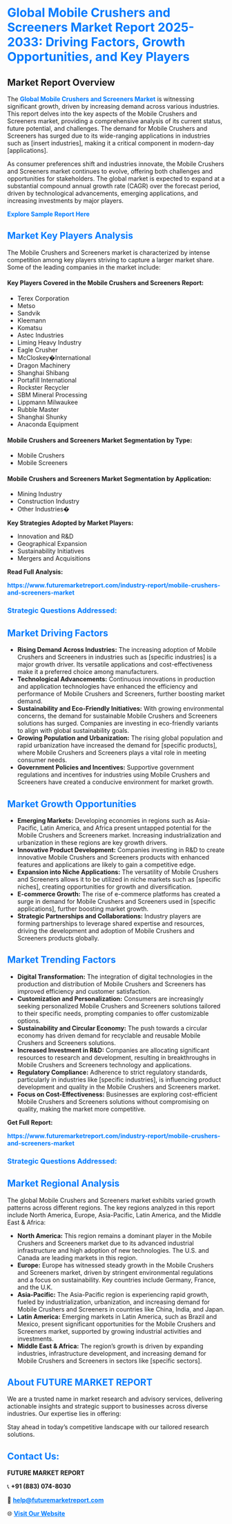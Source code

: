 <h1 style="color: #007BFF;">Global Mobile Crushers and Screeners Market Report 2025-2033: Driving Factors, Growth Opportunities, and Key Players</h1>

<section id="overview">
<h2>Market Report Overview</h2>
<p>The <a href="https://www.futuremarketreport.com/industry-report/mobile-crushers-and-screeners-market" style="color: #007BFF; text-decoration: none;"><strong>Global Mobile Crushers and Screeners Market</strong></a> is witnessing significant growth, driven by increasing demand across various industries. This report delves into the key aspects of the Mobile Crushers and Screeners market, providing a comprehensive analysis of its current status, future potential, and challenges. The demand for Mobile Crushers and Screeners has surged due to its wide-ranging applications in industries such as [insert industries], making it a critical component in modern-day [applications].</p>
<p>As consumer preferences shift and industries innovate, the Mobile Crushers and Screeners market continues to evolve, offering both challenges and opportunities for stakeholders. The global market is expected to expand at a substantial compound annual growth rate (CAGR) over the forecast period, driven by technological advancements, emerging applications, and increasing investments by major players.</p>
</section>

<section id="overview">
<p><a href="https://www.futuremarketreport.com/request-sample/reportId=107319" style="color: #007BFF; text-decoration: none;"><strong>Explore Sample Report Here</strong></a></p>
</section>

<section id="key-players">
<h2 style="color: #007BFF;">Market Key Players Analysis</h2>
<p>The Mobile Crushers and Screeners market is characterized by intense competition among key players striving to capture a larger market share. Some of the leading companies in the market include:</p>
<h4>Key Players Covered in the Mobile Crushers and Screeners Report:</h4>
<ul><li>Terex Corporation</li><li>Metso</li><li>Sandvik</li><li>Kleemann</li><li>Komatsu</li><li>Astec Industries</li><li>Liming Heavy Industry</li><li>Eagle Crusher</li><li>McCloskey�International</li><li>Dragon Machinery</li><li>Shanghai Shibang</li><li>Portafill International</li><li>Rockster Recycler</li><li>SBM Mineral Processing</li><li>Lippmann Milwaukee</li><li>Rubble Master</li><li>Shanghai Shunky</li><li>Anaconda Equipment</li></ul>
<h4>Mobile Crushers and Screeners Market Segmentation by Type:</h4>
<ul><li>Mobile Crushers</li><li>Mobile Screeners</li></ul>

<h4>Mobile Crushers and Screeners Market Segmentation by Application:</h4>
<ul><li>Mining Industry</li><li>Construction Industry</li><li>Other Industries�</li></ul>
<p><strong>Key Strategies Adopted by Market Players:</strong></p>
<ul>
<li>Innovation and R&D</li>
<li>Geographical Expansion</li>
<li>Sustainability Initiatives</li>
<li>Mergers and Acquisitions</li>
</ul>
</section>

<section>
<p><strong>Read Full Analysis: </strong></p><a href="https://www.futuremarketreport.com/industry-report/mobile-crushers-and-screeners-market" style="color: #007BFF; text-decoration: none;"><strong>https://www.futuremarketreport.com/industry-report/mobile-crushers-and-screeners-market</strong></a>
<h3 style="color: #007BFF;">Strategic Questions Addressed:</h3>
</section>

<section id="driving-factors">
<h2 style="color: #007BFF;">Market Driving Factors</h2>
<ul>
<li><strong>Rising Demand Across Industries:</strong> The increasing adoption of Mobile Crushers and Screeners in industries such as [specific industries] is a major growth driver. Its versatile applications and cost-effectiveness make it a preferred choice among manufacturers.</li>
<li><strong>Technological Advancements:</strong> Continuous innovations in production and application technologies have enhanced the efficiency and performance of Mobile Crushers and Screeners, further boosting market demand.</li>
<li><strong>Sustainability and Eco-Friendly Initiatives:</strong> With growing environmental concerns, the demand for sustainable Mobile Crushers and Screeners solutions has surged. Companies are investing in eco-friendly variants to align with global sustainability goals.</li>
<li><strong>Growing Population and Urbanization:</strong> The rising global population and rapid urbanization have increased the demand for [specific products], where Mobile Crushers and Screeners plays a vital role in meeting consumer needs.</li>
<li><strong>Government Policies and Incentives:</strong> Supportive government regulations and incentives for industries using Mobile Crushers and Screeners have created a conducive environment for market growth.</li>
</ul>
</section>

<section id="growth-opportunities">
<h2 style="color: #007BFF;">Market Growth Opportunities</h2>
<ul>
<li><strong>Emerging Markets:</strong> Developing economies in regions such as Asia-Pacific, Latin America, and Africa present untapped potential for the Mobile Crushers and Screeners market. Increasing industrialization and urbanization in these regions are key growth drivers.</li>
<li><strong>Innovative Product Development:</strong> Companies investing in R&D to create innovative Mobile Crushers and Screeners products with enhanced features and applications are likely to gain a competitive edge.</li>
<li><strong>Expansion into Niche Applications:</strong> The versatility of Mobile Crushers and Screeners allows it to be utilized in niche markets such as [specific niches], creating opportunities for growth and diversification.</li>
<li><strong>E-commerce Growth:</strong> The rise of e-commerce platforms has created a surge in demand for Mobile Crushers and Screeners used in [specific applications], further boosting market growth.</li>
<li><strong>Strategic Partnerships and Collaborations:</strong> Industry players are forming partnerships to leverage shared expertise and resources, driving the development and adoption of Mobile Crushers and Screeners products globally.</li>
</ul>
</section>

<section id="trending-factors">
<h2 style="color: #007BFF;">Market Trending Factors</h2>
<ul>
<li><strong>Digital Transformation:</strong> The integration of digital technologies in the production and distribution of Mobile Crushers and Screeners has improved efficiency and customer satisfaction.</li>
<li><strong>Customization and Personalization:</strong> Consumers are increasingly seeking personalized Mobile Crushers and Screeners solutions tailored to their specific needs, prompting companies to offer customizable options.</li>
<li><strong>Sustainability and Circular Economy:</strong> The push towards a circular economy has driven demand for recyclable and reusable Mobile Crushers and Screeners solutions.</li>
<li><strong>Increased Investment in R&D:</strong> Companies are allocating significant resources to research and development, resulting in breakthroughs in Mobile Crushers and Screeners technology and applications.</li>
<li><strong>Regulatory Compliance:</strong> Adherence to strict regulatory standards, particularly in industries like [specific industries], is influencing product development and quality in the Mobile Crushers and Screeners market.</li>
<li><strong>Focus on Cost-Effectiveness:</strong> Businesses are exploring cost-efficient Mobile Crushers and Screeners solutions without compromising on quality, making the market more competitive.</li>
</ul>
</section>

<section>
<p><strong>Get Full Report: </strong></p><a href="https://www.futuremarketreport.com/industry-report/mobile-crushers-and-screeners-market" style="color: #007BFF; text-decoration: none;"><strong>https://www.futuremarketreport.com/industry-report/mobile-crushers-and-screeners-market</strong></a>
<h3 style="color: #007BFF;">Strategic Questions Addressed:</h3>
</section>


<section id="regional-analysis">
<h2 style="color: #007BFF;">Market Regional Analysis</h2>
<p>The global Mobile Crushers and Screeners market exhibits varied growth patterns across different regions. The key regions analyzed in this report include North America, Europe, Asia-Pacific, Latin America, and the Middle East & Africa:</p>
<ul>
<li><strong>North America:</strong> This region remains a dominant player in the Mobile Crushers and Screeners market due to its advanced industrial infrastructure and high adoption of new technologies. The U.S. and Canada are leading markets in this region.</li>
<li><strong>Europe:</strong> Europe has witnessed steady growth in the Mobile Crushers and Screeners market, driven by stringent environmental regulations and a focus on sustainability. Key countries include Germany, France, and the U.K.</li>
<li><strong>Asia-Pacific:</strong> The Asia-Pacific region is experiencing rapid growth, fueled by industrialization, urbanization, and increasing demand for Mobile Crushers and Screeners in countries like China, India, and Japan.</li>
<li><strong>Latin America:</strong> Emerging markets in Latin America, such as Brazil and Mexico, present significant opportunities for the Mobile Crushers and Screeners market, supported by growing industrial activities and investments.</li>
<li><strong>Middle East & Africa:</strong> The region’s growth is driven by expanding industries, infrastructure development, and increasing demand for Mobile Crushers and Screeners in sectors like [specific sectors].</li>
</ul>
</section>

<footer>
<h2 style="color: #007BFF;">About FUTURE MARKET REPORT</h2>
<p>We are a trusted name in market research and advisory services, delivering actionable insights and strategic support to businesses across diverse industries. Our expertise lies in offering:</p>

<p>Stay ahead in today’s competitive landscape with our tailored research solutions.</p>

<h2 style="color: #007BFF;">Contact Us:</h2>
<p><strong>FUTURE MARKET REPORT</strong></p>
<p>📞 <strong>+91 (883) 074-8030</strong></p>
<p>📧 <strong><a href="mailto:help@futuremarketreport.com" style="color: #007BFF;">help@futuremarketreport.com</a></strong></p>
<p>🌐 <strong><a href="https://www.futuremarketreport.com/" style="color: #007BFF;">Visit Our Website</a></strong></p>
</footer>
